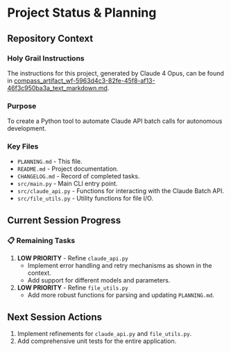 # Project Status & Planning

## Repository Context

### Holy Grail Instructions
The instructions for this project, generated by Claude 4 Opus, can be found in [compass_artifact_wf-5963d4c3-82fe-45f8-af13-46f3c950ba3a_text_markdown.md](compass_artifact_wf-5963d4c3-82fe-45f8-af13-46f3c950ba3a_text_markdown.md).

### Purpose
To create a Python tool to automate Claude API batch calls for autonomous development.

### Key Files
- `PLANNING.md` - This file.
- `README.md` - Project documentation.
- `CHANGELOG.md` - Record of completed tasks.
- `src/main.py` - Main CLI entry point.
- `src/claude_api.py` - Functions for interacting with the Claude Batch API.
- `src/file_utils.py` - Utility functions for file I/O.

## Current Session Progress

### 📋 Remaining Tasks
1.  **LOW PRIORITY** - Refine `claude_api.py`
    - Implement error handling and retry mechanisms as shown in the context.
    - Add support for different models and parameters.
2.  **LOW PRIORITY** - Refine `file_utils.py`
    - Add more robust functions for parsing and updating `PLANNING.md`.

## Next Session Actions
1. Implement refinements for `claude_api.py` and `file_utils.py`.
2. Add comprehensive unit tests for the entire application.
